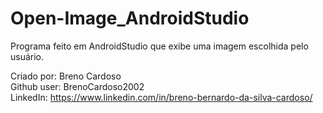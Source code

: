 # Open-Image_AndroidStudio
Programa feito em AndroidStudio que exibe uma imagem escolhida pelo usuário.

Criado por: Breno Cardoso  
Github user: BrenoCardoso2002  
LinkedIn: https://www.linkedin.com/in/breno-bernardo-da-silva-cardoso/  
